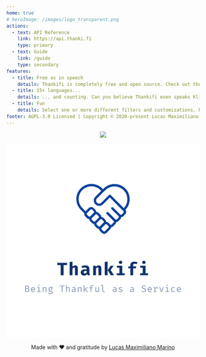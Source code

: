```yaml
---
home: true
# heroImage: /images/logo_transparent.png
actions:
  - text: API Reference
    link: https://api.thanki.fi
    type: primary
  - text: Guide
    link: /guide
    type: secondary
features:
  - title: Free as in speech
    details: Thankifi is completely free and open source. Check out the source code, make contributions and be grateful.
  - title: 15+ languages...
    details: ... and counting. Can you believe Thankifi even speaks Klingon?! Remember to say qatlho' if someone saves your life ;)
  - title: Fun
    details: Select one or more different filters and customizations, because being grateful should not be boring. ThAnK yOu!
footer: AGPL-3.0 Licensed | Copyright © 2020-present Lucas Maximiliano Marino
---
```


<p align="center" id="this">
    <picture>
        <source srcset="https://img.shields.io/website?down_message=unavailable&label=api%20status&style=for-the-badge&up_message=healthy&url=https%3A%2F%2Fapi.thanki.fi%2Fhealth">
        <img src="https://img.shields.io/website?down_message=unavailable&label=api%20status&style=for-the-badge&up_message=healthy&url=https%3A%2F%2Fapi.thanki.fi%2Fhealth" />
    </picture>
</p>

<p align="center" id="this">
    <picture>
        <source srcset="/images/cover.png" media="(min-width: 768px)" >
        <img src="/images/logo_transparent.png"/>
    </picture>
</p>

<!-- <hr> -->
<p align="center">
Made with ❤️ and gratitude by <a href="https://lucasmarino.me">Lucas Maximiliano Marino</a>
</p>